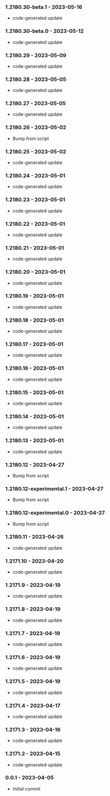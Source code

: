 ### 1.2180.30-beta.1 - 2023-05-16

- code-generated update

### 1.2180.30-beta.0 - 2023-05-12

- code-generated update

### 1.2180.29 - 2023-05-09

- code-generated update

### 1.2180.28 - 2023-05-05

- code-generated update

### 1.2180.27 - 2023-05-05

- code-generated update

### 1.2180.26 - 2023-05-02

- Bump from script

### 1.2180.25 - 2023-05-02

- code-generated update

### 1.2180.24 - 2023-05-01

- code-generated update

### 1.2180.23 - 2023-05-01

- code-generated update

### 1.2180.22 - 2023-05-01

- code-generated update

### 1.2180.21 - 2023-05-01

- code-generated update

### 1.2180.20 - 2023-05-01

- code-generated update

### 1.2180.19 - 2023-05-01

- code-generated update

### 1.2180.18 - 2023-05-01

- code-generated update

### 1.2180.17 - 2023-05-01

- code-generated update

### 1.2180.16 - 2023-05-01

- code-generated update

### 1.2180.15 - 2023-05-01

- code-generated update

### 1.2180.14 - 2023-05-01

- code-generated update

### 1.2180.13 - 2023-05-01

- code-generated update

### 1.2180.12 - 2023-04-27

- Bump from script

### 1.2180.12-experimental.1 - 2023-04-27

- Bump from script

### 1.2180.12-experimental.0 - 2023-04-27

- Bump from script

### 1.2180.11 - 2023-04-26

- code-generated update

### 1.2171.10 - 2023-04-20

- code-generated update

### 1.2171.9 - 2023-04-19

- code-generated update

### 1.2171.8 - 2023-04-19

- code-generated update

### 1.2171.7 - 2023-04-19

- code-generated update

### 1.2171.6 - 2023-04-19

- code-generated update

### 1.2171.5 - 2023-04-19

- code-generated update

### 1.2171.4 - 2023-04-17

- code-generated update

### 1.2171.3 - 2023-04-16

- code-generated update

### 1.2171.2 - 2023-04-15

- code-generated update

### 0.0.1 - 2023-04-05

- Initial commit